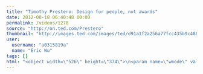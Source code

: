 ```yaml
---
title: "Timothy Prestero: Design for people, not awards"
date: 2012-08-18 06:40:48 00:00
permalink: /videos/1278
source: "http://on.ted.com/Prestero"
thumbnail: "http://images.ted.com/images/ted/d91a1f2a256a77fcc435b9c488211555e67a5687_389x292.jpg"
user:
  username: "a0315819a"
  name: "Eric Wu"
tags: []
html: "<object width=\"526\" height=\"374\">\n<param name=\"wmode\" value=\"transparent\"><param name=\"movie\" value=\"http://video.ted.com/assets/player/swf/EmbedPlayer.swf\"><param name=\"allowFullScreen\" value=\"true\"><param name=\"allowScriptAccess\" value=\"always\"><param name=\"wmode\" value=\"transparent\"><param name=\"bgColor\" value=\"#ffffff\"><param name=\"flashvars\" value=\"vu=http://video.ted.com/talk/stream/2012X/Blank/TimothyPrestero_2012X-320k.mp4&amp;su=http://images.ted.com/images/ted/tedindex/embed-posters/TimothyPrestero_2012X-embed.jpg&amp;vw=512&amp;vh=288&amp;ap=0&amp;ti=1549&amp;lang=en&amp;introDuration=15330&amp;adDuration=4000&amp;postAdDuration=830&amp;adKeys=talk=timothy_prestero_design_for_people_not_awards;year=2012;theme=design_like_you_give_a_damn;theme=tales_of_invention;theme=medicine_without_borders;event=TEDxBoston+2012;tag=design;tag=health+care;tag=product+design;&amp;preAdTag=tconf.ted/embed;tile=1;sz=512x288;\"><embed src=\"http://video.ted.com/assets/player/swf/EmbedPlayer.swf\" pluginspace=\"http://www.macromedia.com/go/getflashplayer\" type=\"application/x-shockwave-flash\" wmode=\"transparent\" bgcolor=\"#ffffff\" width=\"526\" height=\"374\" allowfullscreen=\"true\" allowscriptaccess=\"always\" flashvars=\"vu=http://video.ted.com/talk/stream/2012X/Blank/TimothyPrestero_2012X-320k.mp4&amp;su=http://images.ted.com/images/ted/tedindex/embed-posters/TimothyPrestero_2012X-embed.jpg&amp;vw=512&amp;vh=288&amp;ap=0&amp;ti=1549&amp;lang=en&amp;introDuration=15330&amp;adDuration=4000&amp;postAdDuration=830&amp;adKeys=talk=timothy_prestero_design_for_people_not_awards;year=2012;theme=design_like_you_give_a_damn;theme=tales_of_invention;theme=medicine_without_borders;event=TEDxBoston+2012;tag=design;tag=health+care;tag=product+design;&amp;preAdTag=tconf.ted/embed;tile=1;sz=512x288;\"></embed></object>"
---
```


